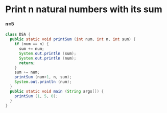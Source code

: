 # **Print n natural numbers with its sum**
#### **n=5**


```java
class DSA {
  public static void printSum (int num, int n, int sum) {
    if (num == n) {
      sum += num;
      System.out.println (sum);
      System.out.println (num);
      return;
    }
    sum += num;
    printSum (num+1, n, sum);
    System.out.println (num);
  } 
  public static void main (String args[]) {
    printSum (1, 5, 0);
  }
}
```
